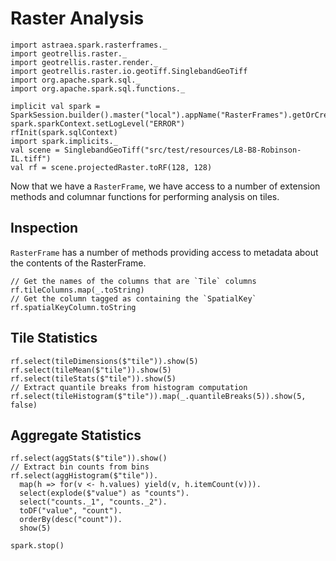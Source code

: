 # Raster Analysis

```tut:invisible
import astraea.spark.rasterframes._
import geotrellis.raster._
import geotrellis.raster.render._
import geotrellis.raster.io.geotiff.SinglebandGeoTiff
import org.apache.spark.sql._
import org.apache.spark.sql.functions._

implicit val spark = SparkSession.builder().master("local").appName("RasterFrames").getOrCreate()
spark.sparkContext.setLogLevel("ERROR")
rfInit(spark.sqlContext)
import spark.implicits._
val scene = SinglebandGeoTiff("src/test/resources/L8-B8-Robinson-IL.tiff")
val rf = scene.projectedRaster.toRF(128, 128)
```


Now that we have a `RasterFrame`, we have access to a number of extension methods and columnar functions for performing analysis on tiles.

## Inspection

`RasterFrame` has a number of methods providing access to metadata about the contents of the RasterFrame. 

```tut
// Get the names of the columns that are `Tile` columns
rf.tileColumns.map(_.toString)
// Get the column tagged as containing the `SpatialKey`
rf.spatialKeyColumn.toString
```

## Tile Statistics 

```tut
rf.select(tileDimensions($"tile")).show(5)
rf.select(tileMean($"tile")).show(5)
rf.select(tileStats($"tile")).show(5)
// Extract quantile breaks from histogram computation
rf.select(tileHistogram($"tile")).map(_.quantileBreaks(5)).show(5, false)
```

## Aggregate Statistics

```tut
rf.select(aggStats($"tile")).show()
// Extract bin counts from bins
rf.select(aggHistogram($"tile")).
  map(h => for(v <- h.values) yield(v, h.itemCount(v))).
  select(explode($"value") as "counts").
  select("counts._1", "counts._2").
  toDF("value", "count").
  orderBy(desc("count")).
  show(5)
```


```tut:invisible
spark.stop()
```

